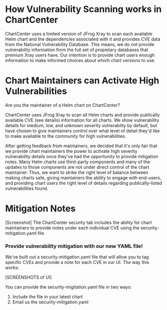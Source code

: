 # How Vulnerability Scanning works in ChartCenter

ChartCenter uses a limited version of JFrog Xray to scan each available Helm chart and the dependencies associated with it and provides CVE data from the National Vulnerability Database. This means, we do not provide vulnerability information from the full set of propietary databases that premium Xray users have. Our intention is to provide chart users enough information to make informed choices about which chart versions to use.

# Chart Maintainers can Activate High Vulnerabilities

Are you the maintainer of a Helm chart on ChartCenter? 

ChartCenter uses JFrog Xray to scan all Helm charts and provide publically available CVE (see details) information for all charts. We show vulnerability details for medium, low, and unknown severity vulnerabilty by default, but have chosen to give maintainers control over what level of detail they'd like to make available to the community for high vulnerabilities.  

After getting feedback from maintainers, we decided that it's only fair that we provide chart maintainers the power to activate high severity vulnerability details once they've had the opportunity to provide mitigation notes. Many Helm charts use third-party components and many of the updates to those components are not under direct control of the chart maintainer. Thus, we want to strike the right level of balance between making charts safe, giving maintainers the ability to engage with end-users, and providing chart users the right level of details regarding publically-listed vulnerabilities found.   

# Mitigation Notes 

[Screenshot]
The ChartCenter security tab includes the ability for chart maintainers to provide notes under each individual CVE using the security-mitigation.yaml file. 

### Provide vulnerability mitigation with our new YAML file!

We've built out a security-mitigation.yaml file that will allow you to tag specific CVEs and provide a note for each CVE in our UI. The way this works:

[SCREENSHOTS of UI]

You can provide the security-migitation.yaml file in two ways:
1. Include the file in your latest chart
2. Email us the security-mitigation.yaml

